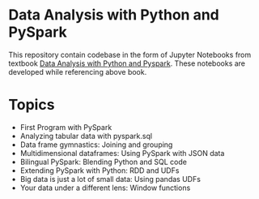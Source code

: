 # Data Analysis with Python and PySpark

This repository contain codebase in the form of Jupyter Notebooks from textbook <a href="https://www.amazon.com/Analysis-Python-PySpark-Jonathan-Rioux/dp/1617297208" target="_blank"> Data Analysis with Python and Pyspark</a>. These notebooks are developed while referencing above book. 

# Topics  

<ul>
  <li>First Program with PySpark</li>
  <li>Analyzing tabular data with pyspark.sql</li>
  <li>Data frame gymnastics: Joining and grouping</li>
  <li>Multidimensional dataframes: Using PySpark with JSON data</li>
  <li>Bilingual PySpark: Blending Python and SQL code</li>
  <li>Extending PySpark with Python: RDD and UDFs</li>
  <li>Big data is just a lot of small data: Using pandas UDFs</li>
  <li>Your data under a different lens: Window functions</li>
</ul>
